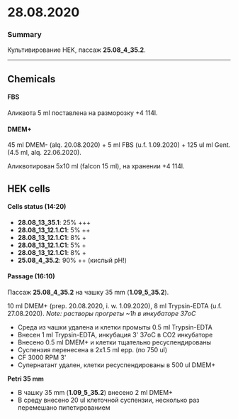28.08.2020
==========

### Summary
Культивирование HEK, пассаж **25.08_4_35.2**.

--- 

## Chemicals
#### FBS
Аликвота 5 ml поставлена на разморозку +4 114l.

#### DMEM+
45 ml DMEM- (alq. 20.08.2020) + 5 ml FBS (u.f. 1.09.2020) + 125 ul ml Gent. (4.5 ml, alq. 22.06.2020).

Аликвотирован 5x10 ml (falcon 15 ml), на хранении +4 114l.


## HEK cells
#### Cells status (14:20)
- **28.08_13_35.1**: 25% +++
- **28.08_13_12.1.С1**: 5% ++
- **28.08_13_12.1.С1**: 8% +
- **28.08_13_12.1.С1**: 5% +
- **28.08_13_12.1.С1**: 8% +
- **25.08_4_35.2**: 90% ++ (кислый pH!)

#### Passage (16:10)
Пассаж **25.08_4_35.2** на чашку 35 mm (**1.09_5_35.2**).

10 ml DMEM+ (prep. 20.08.2020, i. w. 1.09.2020), 8 ml Trypsin-EDTA (u.f. 27.08.2020).
*Note: растворы прогреты \~1h в инкубаторе 37oC*

- Среда из чашки удалена и клетки промыты 0.5 ml Trypsin-EDTA
- Внесен 1 ml Trypsin-EDTA, инкубация 3' 37oC в CO2 инкубаторе
- Внесено 0.5 ml DMEM+ и клетки тщательно ресуспендированы
- Суспензия перенесена в 2x1.5 ml epp. (по 750 ul)
- CF 3000 RPM 3'
- Супернатант удален, клетки ресуспендированы в 500 ul DMEM+

**Petri 35 mm**
- В чашку 35 mm (**1.09_5_35.2**) внесено 2 ml DMEM+
- В среду внесено 20 ul клеточной суспензии, несколько раз перемешано пипетированием